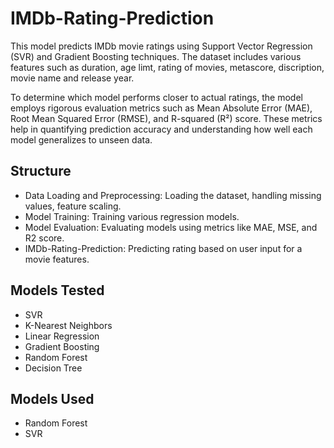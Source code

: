 # IMDb-Rating-Prediction
This model predicts IMDb movie ratings using Support Vector Regression (SVR) and Gradient Boosting techniques. The dataset includes various features such as duration, age limt, rating of movies, metascore, discription, movie name and release year.

To determine which model performs closer to actual ratings, the model employs rigorous evaluation metrics such as Mean Absolute Error (MAE), Root Mean Squared Error (RMSE), and R-squared (R²) score. These metrics help in quantifying prediction accuracy and understanding how well each model generalizes to unseen data.


## Structure

- Data Loading and Preprocessing: Loading the dataset, handling missing values, feature scaling.
- Model Training: Training various regression models.
- Model Evaluation: Evaluating models using metrics like MAE, MSE, and R2 score.
- IMDb-Rating-Prediction: Predicting rating based on user input for a movie features.


## Models Tested

- SVR
- K-Nearest Neighbors
- Linear Regression
- Gradient Boosting
- Random Forest
- Decision Tree


## Models Used

- Random Forest
- SVR
